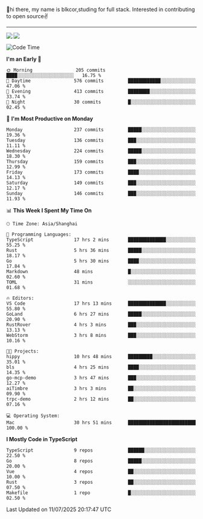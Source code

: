 👋hi there, my name is blkcor,studing for full stack.
Interested in contributing to open source✌️

<hr/>

![](https://github-readme-stats.vercel.app/api?username=blkcor)
<a href="https://github.com/blkcor/github-readme-stats">
    <img align="left" src="https://github-readme-stats.vercel.app/api/top-langs/?username=blkcor&hide=jupyter%20notebook,shaderlab,tex,c%23&langs_count=9" />
</a>


<!--START_SECTION:waka-->
![Code Time](http://img.shields.io/badge/Code%20Time-2%2C238%20hrs%2038%20mins-blue)

**I'm an Early 🐤** 

```text
🌞 Morning                205 commits         ████░░░░░░░░░░░░░░░░░░░░░   16.75 % 
🌆 Daytime                576 commits         ████████████░░░░░░░░░░░░░   47.06 % 
🌃 Evening                413 commits         ████████░░░░░░░░░░░░░░░░░   33.74 % 
🌙 Night                  30 commits          █░░░░░░░░░░░░░░░░░░░░░░░░   02.45 % 
```
📅 **I'm Most Productive on Monday** 

```text
Monday                   237 commits         █████░░░░░░░░░░░░░░░░░░░░   19.36 % 
Tuesday                  136 commits         ███░░░░░░░░░░░░░░░░░░░░░░   11.11 % 
Wednesday                224 commits         █████░░░░░░░░░░░░░░░░░░░░   18.30 % 
Thursday                 159 commits         ███░░░░░░░░░░░░░░░░░░░░░░   12.99 % 
Friday                   173 commits         ████░░░░░░░░░░░░░░░░░░░░░   14.13 % 
Saturday                 149 commits         ███░░░░░░░░░░░░░░░░░░░░░░   12.17 % 
Sunday                   146 commits         ███░░░░░░░░░░░░░░░░░░░░░░   11.93 % 
```


📊 **This Week I Spent My Time On** 

```text
🕑︎ Time Zone: Asia/Shanghai

💬 Programming Languages: 
TypeScript               17 hrs 2 mins       ██████████████░░░░░░░░░░░   55.25 % 
Rust                     5 hrs 36 mins       █████░░░░░░░░░░░░░░░░░░░░   18.17 % 
Go                       5 hrs 30 mins       ████░░░░░░░░░░░░░░░░░░░░░   17.84 % 
Markdown                 48 mins             █░░░░░░░░░░░░░░░░░░░░░░░░   02.60 % 
TOML                     31 mins             ░░░░░░░░░░░░░░░░░░░░░░░░░   01.68 % 

🔥 Editors: 
VS Code                  17 hrs 13 mins      ██████████████░░░░░░░░░░░   55.80 % 
GoLand                   6 hrs 27 mins       █████░░░░░░░░░░░░░░░░░░░░   20.90 % 
RustRover                4 hrs 3 mins        ███░░░░░░░░░░░░░░░░░░░░░░   13.13 % 
WebStorm                 3 hrs 8 mins        ███░░░░░░░░░░░░░░░░░░░░░░   10.16 % 

🐱‍💻 Projects: 
hippy                    10 hrs 48 mins      █████████░░░░░░░░░░░░░░░░   35.01 % 
bls                      4 hrs 25 mins       ████░░░░░░░░░░░░░░░░░░░░░   14.35 % 
go-mcp-demo              3 hrs 47 mins       ███░░░░░░░░░░░░░░░░░░░░░░   12.27 % 
aiTimbre                 3 hrs 3 mins        ██░░░░░░░░░░░░░░░░░░░░░░░   09.90 % 
trpc-demo                2 hrs 12 mins       ██░░░░░░░░░░░░░░░░░░░░░░░   07.16 % 

💻 Operating System: 
Mac                      30 hrs 51 mins      █████████████████████████   100.00 % 
```

**I Mostly Code in TypeScript** 

```text
TypeScript               9 repos             ██████░░░░░░░░░░░░░░░░░░░   22.50 % 
Go                       8 repos             █████░░░░░░░░░░░░░░░░░░░░   20.00 % 
Vue                      4 repos             ██░░░░░░░░░░░░░░░░░░░░░░░   10.00 % 
Rust                     3 repos             ██░░░░░░░░░░░░░░░░░░░░░░░   07.50 % 
Makefile                 1 repo              █░░░░░░░░░░░░░░░░░░░░░░░░   02.50 % 
```




 Last Updated on 11/07/2025 20:17:47 UTC
<!--END_SECTION:waka-->


